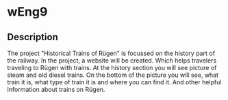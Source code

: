 # wEng9

## Description

The project "Historical Trains of Rügen" is focussed on the history part of the railway.
In the project, a website will be created.
Which helps travelers traveling to Rügen with trains.
At the history section you will see picture of steam and old diesel trains.
On the bottom of the picture you will see, what train it is, what type of train it is and where you can find it.
And other helpful Information about trains on Rügen.